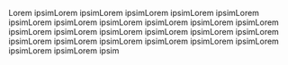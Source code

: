 Lorem ipsimLorem ipsimLorem ipsimLorem ipsimLorem ipsimLorem ipsimLorem ipsimLorem ipsimLorem ipsimLorem ipsimLorem ipsimLorem ipsimLorem ipsimLorem ipsimLorem ipsimLorem ipsimLorem ipsimLorem ipsimLorem ipsimLorem ipsimLorem ipsimLorem ipsimLorem ipsimLorem ipsimLorem ipsimLorem ipsim
